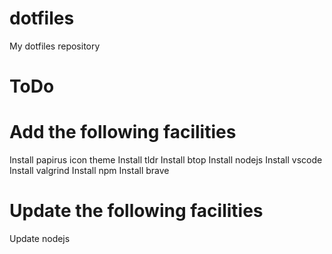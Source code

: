 # dotfiles
My dotfiles repository

# ToDo

# Add the following facilities
Install papirus icon theme
Install tldr
Install btop
Install nodejs
Install vscode
Install valgrind
Install npm
Install brave

# Update the following facilities
Update nodejs